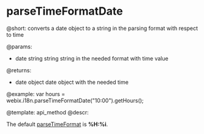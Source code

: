 parseTimeFormatDate
=============

@short: converts a date object to a string in the parsing format with respect to time
	
@params:
- date string	string	string in the needed format with time value

@returns:
- date	object	date object with the needed time	

@example:
var hours = webix.i18n.parseTimeFormatDate("10:00").getHours();


@template:	api_method
@descr:

The default [parseTimeFormat](api/i18n_parsetimeformat_other.md) is **%H:%i**.

